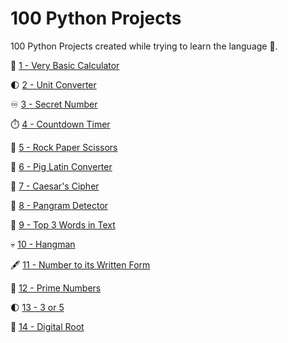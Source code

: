 # 100 Python Projects

100 Python Projects created while trying to learn the language 🐍.

🧮 [1 - Very Basic Calculator](https://github.com/peterbikes/100_Python_Projects/tree/main/Basic%20Calculator)

🌓 [2 - Unit Converter](https://github.com/peterbikes/100_Python_Projects/tree/main/Unit%20Converter)

♾️ [3 - Secret Number](https://github.com/peterbikes/100_Python_Projects/tree/main/Secret%20Number%20Game)

⏱️ [4 - Countdown Timer](https://github.com/peterbikes/100_Python_Projects/tree/main/Countdown%20Timer)

🧻 [5 - Rock Paper Scissors](https://github.com/peterbikes/100_Python_Projects/tree/main/Rock%20Paper%20Scissors)

🐷 [6 - Pig Latin Converter](https://github.com/peterbikes/100_Python_Projects/tree/main/Pig%20Latin%20Converter)

🌿 [7 - Caesar's Cipher](https://github.com/peterbikes/100_Python_Projects/tree/main/Caesar%20Cipher)

🐼 [8 - Pangram Detector](https://github.com/peterbikes/100_Python_Projects/tree/main/Pangram%20Detector)

📜 [9 - Top 3 Words in Text](https://github.com/peterbikes/100_Python_Projects/tree/main/Top%203%20Words%20in%20Text)

💀 [10 - Hangman](https://github.com/peterbikes/100_Python_Projects/tree/main/Hangman)

🖋️ [11 - Number to its Written Form](https://github.com/peterbikes/100_Python_Projects/tree/main/Number%20to%20its%20Written%20Form)

🧞 [12 - Prime Numbers](https://github.com/peterbikes/100_Python_Projects/tree/main/Prime%20Numbers)

🌓 [13 - 3 or 5](https://github.com/peterbikes/100_Python_Projects/tree/main/3%20or%205)

🫚 [14 - Digital Root](https://github.com/peterbikes/100_Python_Projects/tree/main/Digital%20Root)
